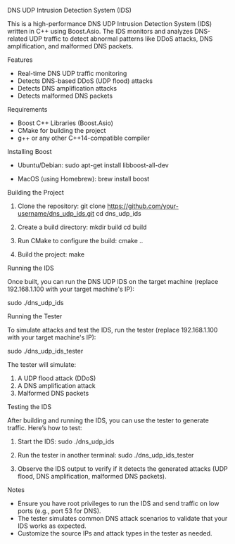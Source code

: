 DNS UDP Intrusion Detection System (IDS)

This is a high-performance DNS UDP Intrusion Detection System (IDS) written in C++ using Boost.Asio. The IDS monitors and analyzes DNS-related UDP traffic to detect abnormal patterns like DDoS attacks, DNS amplification, and malformed DNS packets.

Features

- Real-time DNS UDP traffic monitoring
- Detects DNS-based DDoS (UDP flood) attacks
- Detects DNS amplification attacks
- Detects malformed DNS packets

Requirements

- Boost C++ Libraries (Boost.Asio)
- CMake for building the project
- g++ or any other C++14-compatible compiler

Installing Boost

- Ubuntu/Debian:
  sudo apt-get install libboost-all-dev

- MacOS (using Homebrew):
  brew install boost

Building the Project

1. Clone the repository:
   git clone https://github.com/your-username/dns_udp_ids.git
   cd dns_udp_ids

2. Create a build directory:
   mkdir build
   cd build

3. Run CMake to configure the build:
   cmake ..

4. Build the project:
   make

Running the IDS

Once built, you can run the DNS UDP IDS on the target machine (replace 192.168.1.100 with your target machine's IP):

sudo ./dns_udp_ids

Running the Tester

To simulate attacks and test the IDS, run the tester (replace 192.168.1.100 with your target machine's IP):

sudo ./dns_udp_ids_tester

The tester will simulate:
1. A UDP flood attack (DDoS)
2. A DNS amplification attack
3. Malformed DNS packets

Testing the IDS

After building and running the IDS, you can use the tester to generate traffic. Here’s how to test:

1. Start the IDS:
   sudo ./dns_udp_ids

2. Run the tester in another terminal:
   sudo ./dns_udp_ids_tester

3. Observe the IDS output to verify if it detects the generated attacks (UDP flood, DNS amplification, malformed DNS packets).

Notes

- Ensure you have root privileges to run the IDS and send traffic on low ports (e.g., port 53 for DNS).
- The tester simulates common DNS attack scenarios to validate that your IDS works as expected.
- Customize the source IPs and attack types in the tester as needed.
